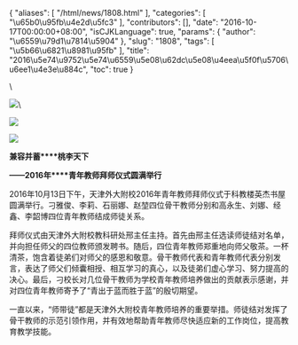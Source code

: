 {
    "aliases": [
        "/html/news/1808.html"
    ],
    "categories": [
        "\u65b0\u95fb\u4e2d\u5fc3"
    ],
    "contributors": [],
    "date": "2016-10-17T00:00:00+08:00",
    "isCJKLanguage": true,
    "params": {
        "author": "\u6559\u79d1\u7814\u5904"
    },
    "slug": "1808",
    "tags": [
        "\u5b66\u6821\u8981\u95fb"
    ],
    "title": "2016\u5e74\u9752\u5e74\u6559\u5e08\u62dc\u5e08\u4eea\u5f0f\u5706\u6ee1\u4e3e\u884c",
    "toc": true
}

 \




![](https://cdn.tfls.online/mirror/full/8a788a84c29ea88ae90b90125c5dd783f87929d8.jpg)\




![](https://cdn.tfls.online/mirror/full/219d13954858f84c63ad23a4d3f94eb597cb541b.jpg)




![](https://cdn.tfls.online/mirror/full/9beaf50c700c4f6c7b8a588d7f5324129723b208.jpg)







**兼容并蓄****桃李天下**




**——2016年****青年教师拜师仪式圆满举行**




2016年10月13日下午，天津外大附校2016年青年教师拜师仪式于科教楼英杰书屋圆满举行。刁雅俊、李莉、石丽娜、赵堃四位骨干教师分别和高永生、刘娜、经鑫、李韶博四位青年教师结成师徒关系。




拜师仪式由天津外大附校教科研处邢主任主持。首先由邢主任选读师徒结对名单，并向担任师父的四位教师颁发聘书。随后，四位青年教师郑重地向师父敬茶。一杯清茶，饱含着徒弟们对师父的感恩和敬意。骨干教师代表和青年教师代表分别发言，表达了师父们倾囊相授、相互学习的真心，以及徒弟们虚心学习、努力提高的决心。最后，刁校长对几位骨干教师为学校青年教师培养做出的贡献表示感谢，并对四位青年教师寄予了“青出于蓝而胜于蓝”的殷切期望。




一直以来，“师带徒”都是天津外大附校青年教师培养的重要举措。师徒结对发挥了骨干教师的示范引领作用，并有效地帮助青年教师尽快适应新的工作岗位，提高教育教学技能。



